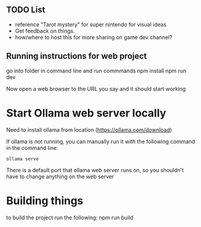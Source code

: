 TODO List
----------
- reference "Tarot mystery" for super nintendo for visual ideas
- Get feedback on things.
- how/where to host this for more sharing on game dev channel?


## Running instructions for web project

go into folder in command line and run commmands
    npm install
    npm run dev


Now open a web browser to the URL you say and it should start working



# Start Ollama web server locally

Need to install ollama from location (https://ollama.com/download)

If ollama is not running, you can manually run it with the following command in the command line:

    ollama serve

There is a default port that ollama web server runs on, so you shouldn't have to change anything on the web server


# Building things

to build the project run the following:
    npm run build


